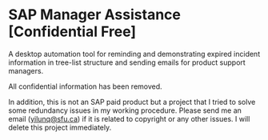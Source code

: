 # SAP Manager Assistance [Confidential Free]

A desktop automation tool for reminding and demonstrating expired incident information in tree-list structure 
and sending emails for product support managers.

All confidential information has been removed.

In addition, this is not an SAP paid product but a project that I tried to solve some redundancy issues in my working procedure. Please send me an email (yilunq@sfu.ca) if it is related to copyright or any other issues. I will delete this project immediately. 
